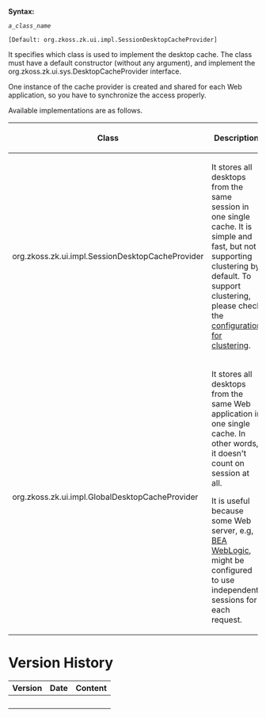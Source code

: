 **Syntax:**

<cache-provider-class>*`a_class_name`*</cache-provider-class>

`[Default: `<javadoc>`org.zkoss.zk.ui.impl.SessionDesktopCacheProvider`</javadoc>`]`

It specifies which class is used to implement the desktop cache. The
class must have a default constructor (without any argument), and
implement the
<javadoc type="interface">org.zkoss.zk.ui.sys.DesktopCacheProvider</javadoc>
interface.

One instance of the cache provider is created and shared for each Web
application, so you have to synchronize the access properly.

Available implementations are as follows.

<table>
<thead>
<tr class="header">
<th><center>
<p>Class</p>
</center></th>
<th><center>
<p>Description</p>
</center></th>
</tr>
</thead>
<tbody>
<tr class="odd">
<td><p><javadoc>org.zkoss.zk.ui.impl.SessionDesktopCacheProvider</javadoc></p></td>
<td><p>It stores all desktops from the same session in one single cache.
It is simple and fast, but not supporting clustering by default. To
support clustering, please check the <a
href="ZK_Developer%27s_Reference/Clustering/ZK_Configuration"
title="wikilink"> configuration for clustering</a>.</p></td>
</tr>
<tr class="even">
<td><p><javadoc>org.zkoss.zk.ui.impl.GlobalDesktopCacheProvider</javadoc></p></td>
<td><p>It stores all desktops from the same Web application in one
single cache. In other words, it doesn't count on session at all.</p>
<p>It is useful because some Web server, e.g, <a
href="http://www.bea.com/">BEA WebLogic</a>, might be configured to use
independent sessions for each request.</p></td>
</tr>
</tbody>
</table>

# Version History

| Version | Date | Content |
|---------|------|---------|
|         |      |         |
